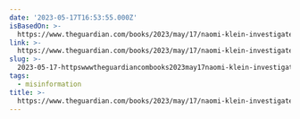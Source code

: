 ```yaml
---
date: '2023-05-17T16:53:55.000Z'
isBasedOn: >-
  https://www.theguardian.com/books/2023/may/17/naomi-klein-investigates-conspiracy-theory-culture-that-has-shaken-her-life
link: >-
  https://www.theguardian.com/books/2023/may/17/naomi-klein-investigates-conspiracy-theory-culture-that-has-shaken-her-life
slug: >-
  2023-05-17-httpswwwtheguardiancombooks2023may17naomi-klein-investigates-conspiracy-theory-culture-that-has-shaken-her-life
tags:
  - misinformation
title: >-
  https://www.theguardian.com/books/2023/may/17/naomi-klein-investigates-conspiracy-theory-culture-that-has-shaken-her-life
---
```


